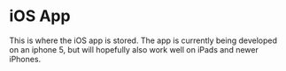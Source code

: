 # iOS App

This is where the iOS app is stored. The app is currently being developed on an iphone 5, but will hopefully also work well on iPads and newer iPhones.
